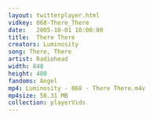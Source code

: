 ```yaml
---
layout: twitterplayer.html
vidkey: 068-There_There
date:   2005-10-01 10:00:00
title:  There There
creators: Luminosity
song: There, There
artist: Radiohead
width: 848
height: 480
fandoms: Angel
mp4: Luminosity - 068 - There There.m4v
mp4size: 58.31 MB
collection: playerVids
---
```


  <div>
  
  </div>
  